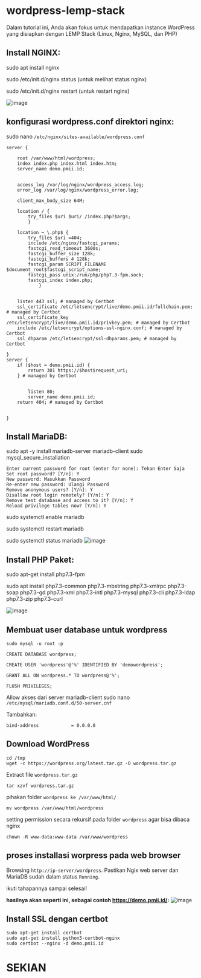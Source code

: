 # wordpress-lemp-stack
Dalam tutorial ini, Anda akan fokus untuk mendapatkan instance WordPress yang disiapkan dengan LEMP Stack (Linux, Nginx, MySQL, dan PHP)


## Install NGINX:
sudo apt install nginx

sudo /etc/init.d/nginx status (untuk melihat status nginx)

sudo /etc/init.d/nginx restart (untuk restart nginx)

![image](https://user-images.githubusercontent.com/71916387/138408203-251328e9-e7f9-47eb-9328-dbf8241ee4d7.png)


## konfigurasi wordpress.conf direktori nginx:
sudo nano `/etc/nginx/sites-available/wordpress.conf`

```
server {

	root /var/www/html/wordpress;
	index index.php index.html index.htm;
	server_name demo.pmii.id;


	access_log /var/log/nginx/wordpress_access.log;
	error_log /var/log/nginx/wordpress_error.log;

	client_max_body_size 64M;

	location / {
		try_files $uri $uri/ /index.php?$args;
		}

	location ~ \.php$ {
		try_files $uri =404;
		include /etc/nginx/fastcgi_params;
		fastcgi_read_timeout 3600s;
		fastcgi_buffer_size 128k;
		fastcgi_buffers 4 128k;
		fastcgi_param SCRIPT_FILENAME $document_root$fastcgi_script_name;
		fastcgi_pass unix:/run/php/php7.3-fpm.sock;
		fastcgi_index index.php;
			}

	
    listen 443 ssl; # managed by Certbot
    ssl_certificate /etc/letsencrypt/live/demo.pmii.id/fullchain.pem; # managed by Certbot
    ssl_certificate_key /etc/letsencrypt/live/demo.pmii.id/privkey.pem; # managed by Certbot
    include /etc/letsencrypt/options-ssl-nginx.conf; # managed by Certbot
    ssl_dhparam /etc/letsencrypt/ssl-dhparams.pem; # managed by Certbot

}
server {
    if ($host = demo.pmii.id) {
        return 301 https://$host$request_uri;
    } # managed by Certbot


        listen 80;
        server_name demo.pmii.id;
    return 404; # managed by Certbot


}

```
## Install MariaDB:
sudo apt -y install mariadb-server mariadb-client
sudo mysql_secure_installation
```
Enter current password for root (enter for none): Tekan Enter Saja
Set root password? [Y/n]: Y
New password: Masukkan Password
Re-enter new password: Ulangi Password
Remove anonymous users? [Y/n]: Y
Disallow root login remotely? [Y/n]: Y
Remove test database and access to it? [Y/n]: Y
Reload privilege tables now? [Y/n]: Y
```
sudo systemctl enable mariadb

sudo systemctl restart mariadb

sudo systemctl status mariadb
![image](https://user-images.githubusercontent.com/71916387/138417610-3f303c48-6e9c-4ce3-a572-34e31f0585a3.png)


## Install PHP Paket:

sudo apt-get install php7.3-fpm

sudo apt install php7.3-common php7.3-mbstring php7.3-xmlrpc php7.3-soap php7.3-gd php7.3-xml php7.3-intl php7.3-mysql php7.3-cli php7.3-ldap php7.3-zip php7.3-curl

![image](https://user-images.githubusercontent.com/71916387/138417819-502f739c-a6a7-4824-8611-94e79bb892bf.png)

## Membuat user database untuk wordpress
```
sudo mysql -u root -p 

CREATE DATABASE wordpress;

CREATE USER 'wordpress'@'%' IDENTIFIED BY 'demowordpress';
  
GRANT ALL ON wordpress.* TO wordpress@'%';

FLUSH PRIVILEGES;
```
Allow akses dari server mariadb-client
sudo nano `/etc/mysql/mariadb.conf.d/50-server.cnf`

Tambahkan:
```
bind-address            = 0.0.0.0
```
## Download WordPress
  ```
  cd /tmp
  wget -c https://wordpress.org/latest.tar.gz -O wordpress.tar.gz
  ```
  
  Extract file `wordpress.tar.gz`
  ```
  tar xzvf wordpress.tar.gz
  ```
  
  pihakan folder `wordpress ke /var/www/html/`
  
  ```
  mv wordpress /var/www/html/wordpress
  ```
  setting permission secara rekursif pada folder `wordpress` agar bisa dibaca nginx
  ```
  chown -R www-data:www-data /var/www/wordpress
  ```
## proses installasi worpress pada web browser
Browsing `http://ip-server/wordpress`. Pastikan Ngix web server dan MariaDB sudah dalam status `Running`.

ikuti tahapannya sampai selesai!

**hasilnya akan seperti ini, sebagai contoh https://demo.pmii.id/:**
![image](https://user-images.githubusercontent.com/71916387/138415893-39cdc552-4291-4cbb-8f02-0f66e6dde010.png)


## Install SSL dengan certbot

```
sudo apt-get install certbot
sudo apt-get install python3-certbot-nginx
sudo certbot --nginx -d demo.pmii.id
```

# SEKIAN
